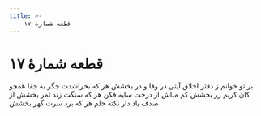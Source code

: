 ```yaml
---
title: >-
    قطعه شمارهٔ ۱۷
---
```

# قطعه شمارهٔ ۱۷

بر تو خوانم ز دفتر اخلاق
آیتی در وفا و در بخشش
هر که بخراشدت جگر به جفا
همچو کان کریم زر بخشش
کم مباش از درخت سایه فکن
هر که سنگت زند ثمر بخشش
از صدف یاد دار نکته حلم
هر که برد سرت گهر بخشش
